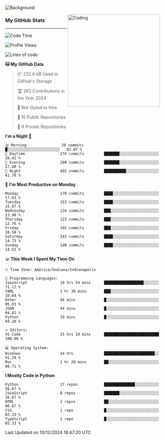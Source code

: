 ![Background](https://github.com/Nguyen-Noah/Nguyen-Noah/assets/112649680/f5d2296f-0508-400c-abcf-47c085708a2a)

<img align="right" alt="Coding" width="300" src="https://cdn.dribbble.com/users/1277312/screenshots/14733298/media/39b1045e593737587dd60e42c8422d1f.gif" >

### My GitHub Stats
---
<!--START_SECTION:waka-->
![Code Time](http://img.shields.io/badge/Code%20Time-334%20hrs%2019%20mins-blue)

![Profile Views](http://img.shields.io/badge/Profile%20Views-3-blue)

![Lines of code](https://img.shields.io/badge/From%20Hello%20World%20I%27ve%20Written-2.3%20million%20lines%20of%20code-blue)

**🐱 My GitHub Data** 

> 📦 232.6 kB Used in GitHub's Storage 
 > 
> 🏆 263 Contributions in the Year 2024
 > 
> 🚫 Not Opted to Hire
 > 
> 📜 15 Public Repositories 
 > 
> 🔑 9 Private Repositories 
 > 
**I'm a Night 🦉** 

```text
🌞 Morning                20 commits          █░░░░░░░░░░░░░░░░░░░░░░░░   02.07 % 
🌆 Daytime                274 commits         ███████░░░░░░░░░░░░░░░░░░   28.42 % 
🌃 Evening                268 commits         ███████░░░░░░░░░░░░░░░░░░   27.80 % 
🌙 Night                  402 commits         ██████████░░░░░░░░░░░░░░░   41.70 % 
```
📅 **I'm Most Productive on Monday** 

```text
Monday                   170 commits         ████░░░░░░░░░░░░░░░░░░░░░   17.63 % 
Tuesday                  153 commits         ████░░░░░░░░░░░░░░░░░░░░░   15.87 % 
Wednesday                134 commits         ███░░░░░░░░░░░░░░░░░░░░░░   13.90 % 
Thursday                 123 commits         ███░░░░░░░░░░░░░░░░░░░░░░   12.76 % 
Friday                   102 commits         ███░░░░░░░░░░░░░░░░░░░░░░   10.58 % 
Saturday                 142 commits         ████░░░░░░░░░░░░░░░░░░░░░   14.73 % 
Sunday                   140 commits         ████░░░░░░░░░░░░░░░░░░░░░   14.52 % 
```


📊 **This Week I Spent My Time On** 

```text
🕑︎ Time Zone: America/Indiana/Indianapolis

💬 Programming Languages: 
JavaScript               10 hrs 54 mins      ██████████████████░░░░░░░   71.12 % 
YAML                     1 hr 38 mins        ███░░░░░░░░░░░░░░░░░░░░░░   10.68 % 
Other                    46 mins             █░░░░░░░░░░░░░░░░░░░░░░░░   05.03 % 
JSON                     44 mins             █░░░░░░░░░░░░░░░░░░░░░░░░   04.82 % 
Python                   39 mins             █░░░░░░░░░░░░░░░░░░░░░░░░   04.28 % 

🔥 Editors: 
VS Code                  15 hrs 20 mins      █████████████████████████   100.00 % 

💻 Operating System: 
Windows                  14 hrs              ███████████████████████░░   91.29 % 
Mac                      1 hr 20 mins        ██░░░░░░░░░░░░░░░░░░░░░░░   08.71 % 
```

**I Mostly Code in Python** 

```text
Python                   17 repos            ██████████████░░░░░░░░░░░   56.67 % 
JavaScript               8 repos             ███████░░░░░░░░░░░░░░░░░░   26.67 % 
HTML                     2 repos             ██░░░░░░░░░░░░░░░░░░░░░░░   06.67 % 
CSS                      1 repo              █░░░░░░░░░░░░░░░░░░░░░░░░   03.33 % 
TypeScript               1 repo              █░░░░░░░░░░░░░░░░░░░░░░░░   03.33 % 
```




 Last Updated on 10/12/2024 18:47:20 UTC
<!--END_SECTION:waka-->

<!--
**Nguyen-Noah/Nguyen-Noah** is a ✨ _special_ ✨ repository because its `README.md` (this file) appears on your GitHub profile.

Here are some ideas to get you started:

- 🔭 I’m currently working on ...
- 🌱 I’m currently learning ...
- 👯 I’m looking to collaborate on ...
- 🤔 I’m looking for help with ...
- 💬 Ask me about ...
- 📫 How to reach me: ...
- 😄 Pronouns: ...
- ⚡ Fun fact: ...
-->
